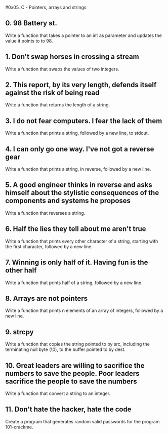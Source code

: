 #0x05. C - Pointers, arrays and strings

## 0. 98 Battery st. 
Write a function that takes a pointer to an int as parameter and updates the value it points to to 98.

## 1. Don't swap horses in crossing a stream 
Write a function that swaps the values of two integers.

## 2. This report, by its very length, defends itself against the risk of being read 
Write a function that returns the length of a string.

## 3. I do not fear computers. I fear the lack of them 
Write a function that prints a string, followed by a new line, to stdout.

## 4. I can only go one way. I've not got a reverse gear 
Write a function that prints a string, in reverse, followed by a new line.

## 5. A good engineer thinks in reverse and asks himself about the stylistic consequences of the components and systems he proposes 
Write a function that reverses a string. 

## 6. Half the lies they tell about me aren't true 
Write a function that prints every other character of a string, starting with the first character, followed by a new line.

## 7. Winning is only half of it. Having fun is the other half 
Write a function that prints half of a string, followed by a new line.

## 8. Arrays are not pointers 
Write a function that prints n elements of an array of integers, followed by a new line.

## 9. strcpy 
Write a function that copies the string pointed to by src, including the terminating null byte (\0), to the buffer pointed to by dest.

## 10. Great leaders are willing to sacrifice the numbers to save the people. Poor leaders sacrifice the people to save the numbers 
Write a function that convert a string to an integer.

## 11. Don't hate the hacker, hate the code 
Create a program that generates random valid passwords for the program 101-crackme.
